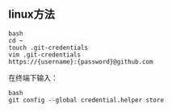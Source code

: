## linux方法
```
bash
cd ~
touch .git-credentials
vim .git-credentials
https://{username}:{password}@github.com
```

在终端下输入：
```
bash
git config --global credential.helper store
```
